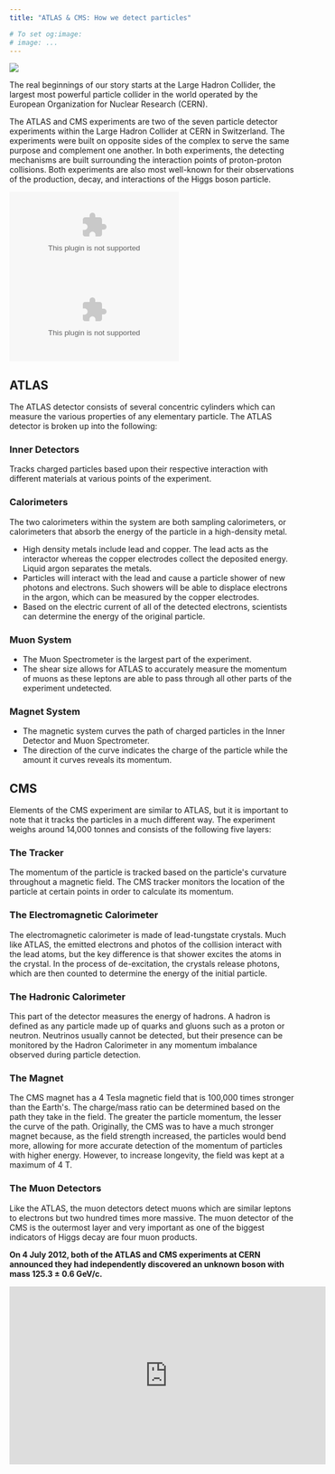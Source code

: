 ```yaml
---
title: "ATLAS & CMS: How we detect particles"

# To set og:image:
# image: ...
---
```


![](https://upload.wikimedia.org/wikipedia/commons/thumb/7/74/LHC.svg/800px-LHC.svg.png)

The real beginnings of our story starts at the Large Hadron Collider, the largest most powerful particle collider in the world operated by the European Organization for Nuclear Research (CERN).

The ATLAS and CMS experiments are two of the seven particle detector experiments within the Large Hadron Collider at CERN in Switzerland. The experiments were built on opposite sides of the complex to serve the same purpose and complement one another. In both experiments, the detecting mechanisms are built surrounding the interaction points of proton-proton collisions. Both experiments are also most well-known for their observations of the production, decay, and interactions of the Higgs boson particle.

<object>
    <param name="movie" value="teilchenidentifikation.swf">
    <embed src="teilchenidentifikation.swf">
    </embed>
</object>

<embed src="teilchenidentifikation.swf">

## ATLAS

The ATLAS detector consists of several concentric cylinders which can measure the various properties of any elementary particle. The ATLAS detector is broken up into the following:

### Inner Detectors
Tracks charged particles based upon their respective interaction with different materials at various points of the experiment.

### Calorimeters
The two calorimeters within the system are both sampling calorimeters, or calorimeters that absorb the energy of the particle in a high-density metal.
* High density metals include lead and copper. The lead acts as the interactor whereas the copper electrodes collect the deposited energy. Liquid argon separates the metals.
* Particles will interact with the lead and cause a particle shower of new photons and electrons. Such showers will be able to displace electrons in the argon, which can be measured by the copper electrodes.
* Based on the electric current of all of the detected electrons, scientists can determine the energy of the original particle.

### Muon System
* The Muon Spectrometer is the largest part of the experiment.
* The shear size allows for ATLAS to accurately measure the momentum of muons as these leptons are able to pass through all other parts of the experiment undetected.

### Magnet System
* The magnetic system curves the path of charged particles in the Inner Detector and Muon Spectrometer.
* The direction of the curve indicates the charge of the particle while the amount it curves reveals its momentum.

## CMS

Elements of the CMS experiment are similar to ATLAS, but it is important to note that it tracks the particles in a much different way. The experiment weighs around 14,000 tonnes and consists of the following five layers:

### The Tracker
The momentum of the particle is tracked based on the particle's curvature throughout a magnetic field. The CMS tracker monitors the location of the particle at certain points in order to calculate its momentum.

### The Electromagnetic Calorimeter
The electromagnetic calorimeter is made of lead-tungstate crystals. Much like ATLAS, the emitted electrons and photos of the collision interact with the lead atoms, but the key difference is that shower excites the atoms in the crystal. In the process of de-excitation, the crystals release photons, which are then counted to determine the energy of the initial particle.

### The Hadronic Calorimeter
This part of the detector measures the energy of hadrons. A hadron is defined as any particle made up of quarks and gluons such as a proton or neutron. Neutrinos usually cannot be detected, but their presence can be monitored by the Hadron Calorimeter in any momentum imbalance observed during particle detection.

### The Magnet
The CMS magnet has a 4 Tesla magnetic field that is 100,000 times stronger than the Earth's. The charge/mass ratio can be determined based on the path they take in the field. The greater the particle momentum, the lesser the curve of the path. Originally, the CMS was to have a much stronger magnet because, as the field strength increased, the particles would bend more, allowing for more accurate detection of the momentum of particles with higher energy. However, to increase longevity, the field was kept at a maximum of 4 T.

### The Muon Detectors
Like the ATLAS, the muon detectors detect muons which are similar leptons to electrons but two hundred times more massive. The muon detector of the CMS is the outermost layer and very important as one of the biggest indicators of Higgs decay are four muon products.

**On 4 July 2012, both of the ATLAS and CMS experiments at CERN announced they had independently discovered an unknown boson with mass 125.3 ± 0.6 GeV/c.**

<iframe width="560" height="315" src="https://www.youtube.com/embed/pQhbhpU9Wrg" frameborder="0" allow="autoplay; encrypted-media" allowfullscreen></iframe>
